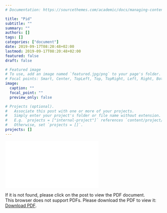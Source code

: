 ```yaml
---
# Documentation: https://sourcethemes.com/academic/docs/managing-content/

title: "Pid"
subtitle: ""
summary: ""
authors: []
tags: []
categories: ["document"]
date: 2019-09-17T08:20:48+02:00
lastmod: 2019-09-17T08:20:48+02:00
featured: false
draft: false

# Featured image
# To use, add an image named `featured.jpg/png` to your page's folder.
# Focal points: Smart, Center, TopLeft, Top, TopRight, Left, Right, BottomLeft, Bottom, BottomRight.
image:
  caption: ""
  focal_point: ""
  preview_only: false

# Projects (optional).
#   Associate this post with one or more of your projects.
#   Simply enter your project's folder or file name without extension.
#   E.g. `projects = ["internal-project"]` references `content/project/deep-learning/index.md`.
#   Otherwise, set `projects = []`.
projects: []
---
```

<object data="./MicroPiD.pdf" type="application/pdf" width="700px" height="700px">
    <embed src="./MicroPiD.pdf">
        <p>
        If it is not found, please click on the post to view the PDF document.<br/>
        This browser does not support PDFs. Please download the PDF to view it: <a href="./MicroPiD.pdf">Download PDF</a>.
        </p>
    </embed>
</object>